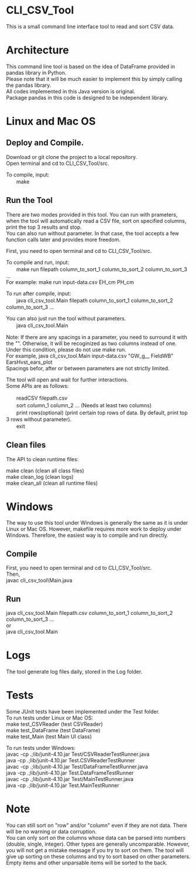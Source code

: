 # CLI_CSV_Tool
This is a small command line interface tool to read and sort CSV data. <br/>

# Architecture
This command line tool is based on the idea of DataFrame provided in pandas library in Python. <br/>
Please note that it will be much easier to implement this by simply calling the pandas library. <br/>
All codes implemented in this Java version is original. <br/>
Package pandas in this code is designed to be independent library. <br/>

# Linux and Mac OS
## Deploy and Compile.
Download or git clone the project to a local repository. <br/>
Open terminal and cd to CLI_CSV_Tool/src. <br/>

To compile, input:<br/>
　　make <br/>

## Run the Tool
There are two modes provided in this tool. You can run with prameters, when the tool will automatically read a CSV file, sort on specified columns, print the top 3 results and stop. <br/>
You can also run without parameter. In that case, the tool accepts a few function calls later and provides more freedom. <br/>

First, you need to open terminal and cd to CLI_CSV_Tool/src. <br/>

To compile and run, input: <br/>
　　make run filepath column_to_sort_1 column_to_sort_2 column_to_sort_3 ... <br/>
For example: make run input-data.csv EH_cm PH_cm <br/>

To run after compile, input:<br/>
　　java cli_csv_tool.Main filepath column_to_sort_1 column_to_sort_2 column_to_sort_3 ... <br/>

You can also just run the tool without parameters.<br/>
　　java cli_csv_tool.Main <br/>

Note: If there are any spacings in a parameter, you need to surround it with the "". Otherwise, it will be recoginized as two columns instead of one. Under this condition, please do not use make run. <br/>
For example, java cli_csv_tool.Main input-data.csv "GW_g__ FieldWB" EarsHvst_ears_plot <br/>
Spacings befor, after or between parameters are not strictly limited. <br/>
  
The tool will open and wait for further interactions.<br/>
Some APIs are as follows: <br/>

　　readCSV filepath.csv <br/>
　　sort column_1 column_2 ... (Needs at least two columns) <br/>
　　print rows(optional) (print certain top rows of data. By default, print top 3 rows without parameter). <br/>
　　exit <br/>

## Clean files
The API to clean runtime files:

  make clean (clean all class files) <br/>
  make clean_log (clean logs) <br/>
  make clean_all (clean all runtime files) <br/>
  
# Windows
The way to use this tool under Windows is generally the same as it is under Linux or Mac OS. However, makefile requires more work to deploy under Windows. Therefore, the easiest way is to compile and run directly. <br/>

## Compile <br/>
First, you need to open terminal and cd to CLI_CSV_Tool/src. <br/>
Then, <br/>
javac cli_csv_tool\Main.java <br/>

## Run
java cli_csv_tool.Main filepath.csv column_to_sort_1 column_to_sort_2 column_to_sort_3 ... <br/>
or <br/>
java cli_csv_tool.Main <br/>

# Logs
The tool generate log files daily, stored in the Log folder. <br/>

# Tests
Some JUnit tests have been implemented under the Test folder. <br/>
To run tests under Linux or Mac OS: <br/> 
make test_CSVReader (test CSVReader) <br/>
make test_DataFrame (test DataFrame) <br/>
make test_Main (test Main UI class) <br/>

To run tests under Windows: <br/>
javac -cp .;lib/junit-4.10.jar Test/CSVReaderTestRunner.java <br/>
java -cp .;lib/junit-4.10.jar Test.CSVReaderTestRunner <br/>
javac -cp .;lib/junit-4.10.jar Test/DataFrameTestRunner.java <br/>
java -cp .;lib/junit-4.10.jar Test.DataFrameTestRunner <br/>
javac -cp .;lib/junit-4.10.jar Test/MainTestRunner.java <br/>
java -cp .;lib/junit-4.10.jar Test.MainTestRunner <br/>

# Note
You can still sort on "row" and/or "column" even if they are not data. There will be no warning or data corruption. <br/>
You can only sort on the columns whose data can be parsed into numbers (double, single, integer). Other types are generally uncomparable. However, you will not get a mistake message if you try to sort on them. The tool will give up sorting on these columns and try to sort based on other parameters. <br/>
Empty items and other unparsable items will be sorted to the back. <br/>
